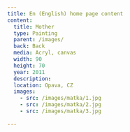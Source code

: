 ```yaml
---
title: En (English) home page content
content:
  title: Mother
  type: Painting
  parent: /images/
  back: Back
  media: Acryl, canvas
  width: 90
  height: 70
  year: 2011
  description: 
  location: Opava, CZ
  images:
    - src: /images/matka/1.jpg
    - src: /images/matka/2.jpg
    - src: /images/matka/3.jpg
    
---
```

